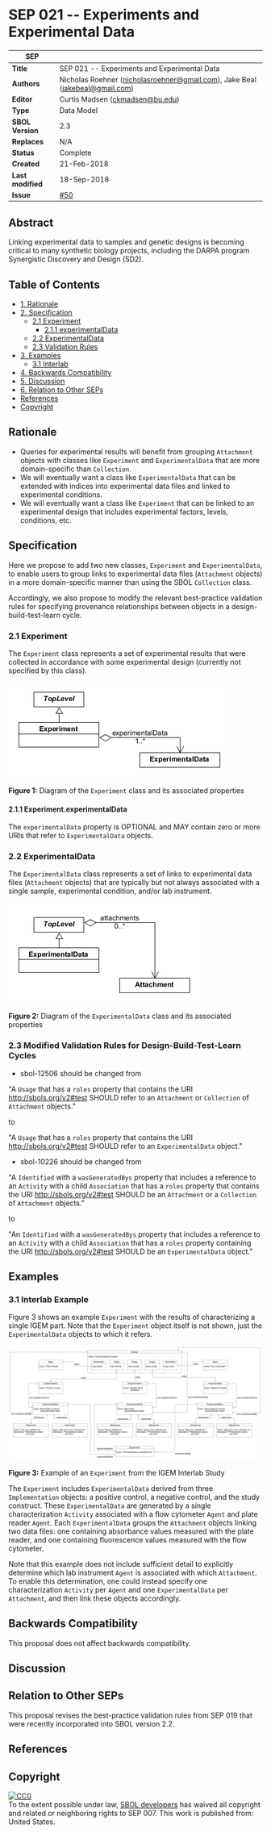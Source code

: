 SEP 021 -- Experiments and Experimental Data
======================================================


SEP                   | <leave empty>
----------------------|--------------
**Title**             | SEP 021 -- Experiments and Experimental Data
**Authors**           | Nicholas Roehner (nicholasroehner@gmail.com), Jake Beal (jakebeal@gmail.com)
**Editor**            | Curtis Madsen (ckmadsen@bu.edu)
**Type**              | Data Model
**SBOL Version**      | 2.3
**Replaces**          | N/A
**Status**            | Complete
**Created**           | 21-Feb-2018
**Last modified**     | 18-Sep-2018
**Issue**          | [#50](https://github.com/SynBioDex/SEPs/issues/50)

Abstract
-----------

Linking experimental data to samples and genetic designs is becoming critical to many synthetic biology projects, including the DARPA program Synergistic Discovery and Design (SD2).

Table of Contents
---------------------

* [1. Rationale](#rationale)
* [2. Specification](#specification)
  * [2.1 Experiment](#exp)
    * [2.1.1 experimentalData](#exp_expData)
  * [2.2 ExperimentalData](#expData)
  * [2.3 Validation Rules](#validation_rules)
* [3. Examples](#examples)
  * [3.1 Interlab](#example2)
* [4. Backwards Compatibility](#compatibility)
* [5. Discussion](#discussion)
* [6. Relation to Other SEPs](#competing_seps)
* [References](#references)
* [Copyright](#copyright)

Rationale <a name="rationale"></a>
----------------

* Queries for experimental results will benefit from grouping `Attachment` objects with classes like `Experiment` and `ExperimentalData` that are more domain-specific than `Collection`.
* We will eventually want a class like `ExperimentalData` that can be extended with indices into experimental data files and linked to experimental conditions.
* We will eventually want a class like `Experiment` that can be linked to an experimental design that includes experimental factors, levels, conditions, etc.

Specification <a name="specification"></a>
----------------------------------------------

Here we propose to add two new classes, `Experiment` and `ExperimentalData`, to enable users to group links to experimental data files (`Attachment` objects) in a more domain-specific manner than using the SBOL `Collection` class.

Accordingly, we also propose to modify the relevant best-practice validation rules for specifying provenance relationships between objects in a design-build-test-learn cycle.

### 2.1 Experiment <a name="exp"></a>

The `Experiment` class represents a set of experimental results that were collected in accordance with some experimental design (currently not specified by this class).

![Experiment class UML diagram](images/sep_021_experiment.png "Experiment class UML diagram")

**Figure 1:** Diagram of the `Experiment` class and its associated properties

#### 2.1.1 Experiment.experimentalData <a name="exp_expData"></a>

The `experimentalData` property is OPTIONAL and MAY contain zero or more URIs that refer to `ExperimentalData` objects.

### 2.2 ExperimentalData <a name="expData"></a>

The `ExperimentalData` class represents a set of links to experimental data files (`Attachment` objects) that are typically but not always associated with a single sample, experimental condition, and/or lab instrument.

![ExperimentalData class UML diagram](images/sep_021_experimental_data.png "ExperimentalData class UML diagram")

**Figure 2:** Diagram of the `ExperimentalData` class and its associated properties

### 2.3 Modified Validation Rules for Design-Build-Test-Learn Cycles <a name="validation_rules"></a>

* sbol-12506 should be changed from

"A `Usage` that has a `roles` property that contains the URI http://sbols.org/v2#test SHOULD refer to an `Attachment` or `Collection` of `Attachment` objects."

to

"A `Usage` that has a `roles` property that contains the URI http://sbols.org/v2#test SHOULD refer to an `ExperimentalData` object."

* sbol-10226 should be changed from

"A `Identified` with a `wasGeneratedBys` property that includes a reference to an `Activity` with a child `Association` that has a `roles` property that contains the URI http://sbols.org/v2#test SHOULD be an `Attachment` or a `Collection` of `Attachment` objects."

to

"An `Identified` with a `wasGeneratedBys` property that includes a reference to an `Activity` with a child `Association` that has a `roles` property containing the URI http://sbols.org/v2#test SHOULD be an `ExperimentalData` object."

Examples <a name='examples'></a>
-------------------------------

### 3.1 Interlab Example <a name="example2"></a>

Figure 3 shows an example `Experiment` with the results of characterizing a single IGEM part. Note that the `Experiment` object itself is not shown, just the `ExperimentalData` objects to which it refers.

![ExperimentalData class UML diagram](images/sep_021_interlab_example.png "ExperimentalData class UML diagram")

**Figure 3:** Example of an `Experiment` from the IGEM Interlab Study 

The `Experiment` includes `ExperimentalData` derived from three `Implementation` objects: a positive control, a negative control, and the study construct. These `ExperimentalData` are generated by a single characterization `Activity` associated with a flow cytometer `Agent` and plate reader `Agent`. Each `ExperimentalData` groups the `Attachment` objects linking two data files: one containing absorbance values measured with the plate reader, and one containing fluorescence values measured with the flow cytometer.

Note that this example does not include sufficient detail to explicitly determine which lab instrument `Agent` is associated with which `Attachment`. To enable this determination, one could instead specify one characterization `Activity` per `Agent` and one `ExperimentalData` per `Attachment`, and then link these objects accordingly.

Backwards Compatibility <a name='compatibility'></a>
-----------------

This proposal does not affect backwards compatibility.

Discussion <a name='discussion'></a>
-----------------

Relation to Other SEPs <a name='competing_seps'></a>
-----------------

This proposal revises the best-practice validation rules from SEP 019 that were recently incorporated into SBOL version 2.2.

References <a name='references'></a>
----------------

Copyright <a name='copyright'></a>
-------------
<p xmlns:dct="http://purl.org/dc/terms/" xmlns:vcard="http://www.w3.org/2001/vcard-rdf/3.0#">
  <a rel="license"
     href="http://creativecommons.org/publicdomain/zero/1.0/">
    <img src="http://i.creativecommons.org/p/zero/1.0/88x31.png" style="border-style: none;" alt="CC0" />
  </a>
  <br />
  To the extent possible under law,
  <a rel="dct:publisher"
     href="sbolstandard.org">
    <span property="dct:title">SBOL developers</span></a>
  has waived all copyright and related or neighboring rights to
  <span property="dct:title">SEP 007</span>.
This work is published from:
<span property="vcard:Country" datatype="dct:ISO3166"
      content="US" about="sbolstandard.org">
  United States</span>.
</p>
